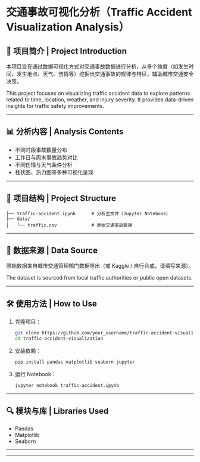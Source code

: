 # 交通事故可视化分析（Traffic Accident Visualization Analysis）

## 📌 项目简介 | Project Introduction
本项目旨在通过数据可视化方式对交通事故数据进行分析，从多个维度（如发生时间、发生地点、天气、伤情等）挖掘出交通事故的规律与特征，辅助城市交通安全决策。

This project focuses on visualizing traffic accident data to explore patterns related to time, location, weather, and injury severity. It provides data-driven insights for traffic safety improvements.

---

## 📊 分析内容 | Analysis Contents

- 不同时段事故数量分布
- 工作日与周末事故趋势对比
- 不同伤情与天气条件分析
- 柱状图、热力图等多种可视化呈现

---

## 📁 项目结构 | Project Structure

```
├── traffic-accident.ipynb      # 分析主文件（Jupyter Notebook）
├── data/
│   └── traffic.csv             # 原始交通事故数据
```

---

## 📌 数据来源 | Data Source

原始数据来自城市交通管理部门数据导出（或 Kaggle / 自行合成，请填写来源）。

The dataset is sourced from local traffic authorities or public open datasets.

---

## 🛠 使用方法 | How to Use

1. 克隆项目：
   ```bash
   git clone https://github.com/your_username/traffic-accident-visualization.git
   cd traffic-accident-visualization
   ```

2. 安装依赖：
   ```bash
   pip install pandas matplotlib seaborn jupyter
   ```

3. 运行 Notebook：
   ```bash
   jupyter notebook traffic-accident.ipynb
   ```

---

## 🔍 模块与库 | Libraries Used

- Pandas
- Matplotlib
- Seaborn

---


---


